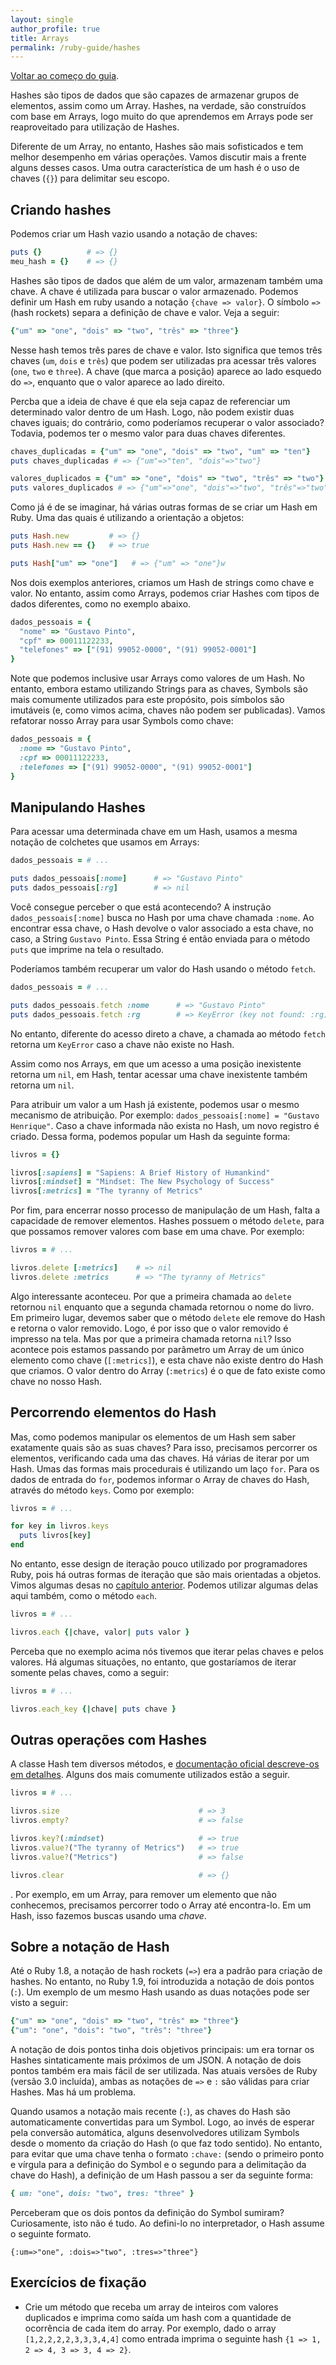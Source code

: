 ```yaml
---
layout: single
author_profile: true
title: Arrays
permalink: /ruby-guide/hashes
---
```


[Voltar ao começo do guia](/ruby-guide/).

Hashes são tipos de dados que são capazes de armazenar grupos de elementos, assim como um Array. Hashes, na verdade, são construídos com base em Arrays, logo muito do que aprendemos em Arrays pode ser reaproveitado para utilização de Hashes.

Diferente de um Array, no entanto, Hashes são mais sofisticados e tem melhor desempenho em várias operações. Vamos discutir mais a frente alguns desses casos. Uma outra característica de um hash é o uso de chaves (```{}```) para delimitar seu escopo.

## Criando hashes

Podemos criar um Hash vazio usando a notação de chaves:

```ruby
puts {}          # => {}
meu_hash = {}    # => {}
```

Hashes são tipos de dados que além de um valor, armazenam também uma chave. A chave é utilizada para buscar o valor armazenado. Podemos definir um Hash em ruby usando a notação ```{chave => valor}```. O símbolo ```=>``` (hash rockets) separa a definição de chave e valor. Veja a seguir:

```ruby
{"um" => "one", "dois" => "two", "três" => "three"}
```

Nesse hash temos três pares de chave e valor. Isto significa que temos três chaves (```um```, ```dois``` e ```três```) que podem ser utilizadas pra acessar três valores (```one```, ```two``` e ```three```). A chave (que marca a posição) aparece ao lado esquedo do ```=>```, enquanto que o valor aparece ao lado direito.

Percba que a ideia de chave é que ela seja capaz de referenciar um determinado valor dentro de um Hash. Logo, não podem existir duas chaves iguais; do contrário, como poderíamos recuperar o valor associado? Todavia, podemos ter o mesmo valor para duas chaves diferentes.

```ruby
chaves_duplicadas = {"um" => "one", "dois" => "two", "um" => "ten"}
puts chaves_duplicadas # => {"um"=>"ten", "dois"=>"two"}

valores_duplicados = {"um" => "one", "dois" => "two", "três" => "two"}
puts valores_duplicados # => {"um"=>"one", "dois"=>"two", "três"=>"two"}
```

Como já é de se imaginar, há várias outras formas de se criar um Hash em Ruby. Uma das quais é utilizando a orientação a objetos:

```ruby
puts Hash.new         # => {}
puts Hash.new == {}   # => true

puts Hash["um" => "one"]   # => {"um" => "one"}w
```

Nos dois exemplos anteriores, criamos um Hash de strings como chave e valor. No entanto, assim como Arrays, podemos criar Hashes com tipos de dados diferentes, como no exemplo abaixo.

```ruby
dados_pessoais = {
  "nome" => "Gustavo Pinto",
  "cpf" => 00011122233,
  "telefones" => ["(91) 99052-0000", "(91) 99052-0001"]
}
```

Note que podemos inclusive usar Arrays como valores de um Hash. No entanto, embora estamo utilizando Strings para as chaves, Symbols são mais comumente utilizados para este propósito, pois símbolos são imutáveis (e, como vimos acima, chaves não podem ser publicadas). Vamos refatorar nosso Array para usar Symbols como chave:

```ruby
dados_pessoais = {
  :nome => "Gustavo Pinto",
  :cpf => 00011122233,
  :telefones => ["(91) 99052-0000", "(91) 99052-0001"]
}
```

## Manipulando Hashes

Para acessar uma determinada chave em um Hash, usamos a mesma notação de colchetes que usamos em Arrays:

```ruby
dados_pessoais = # ...

puts dados_pessoais[:nome]      # => "Gustavo Pinto"
puts dados_pessoais[:rg]        # => nil
```

Você consegue perceber o que está acontecendo? A instrução ```dados_pessoais[:nome]``` busca no Hash por uma chave chamada ```:nome```. Ao encontrar essa chave, o Hash devolve o valor associado a esta chave, no caso, a String ```Gustavo Pinto```. Essa String é então enviada para o método ```puts``` que imprime na tela o resultado.

Poderíamos também recuperar um valor do Hash usando o método ```fetch```.


```ruby
dados_pessoais = # ...

puts dados_pessoais.fetch :nome      # => "Gustavo Pinto"
puts dados_pessoais.fetch :rg        # => KeyError (key not found: :rg)
```

No entanto, diferente do acesso direto a chave, a chamada ao método ```fetch``` retorna um ```KeyError``` caso a chave não existe no Hash.

Assim como nos Arrays, em que um acesso a uma posição inexistente retorna um ```nil```, em Hash, tentar acessar uma chave inexistente também retorna um ```nil```.

Para atribuir um valor a um Hash já existente, podemos usar o mesmo mecanismo de atribuição. Por exemplo: ```dados_pessoais[:nome] = "Gustavo Henrique"```. Caso a chave informada não exista no Hash, um novo registro é criado. Dessa forma, podemos popular um Hash da seguinte forma:

```ruby
livros = {}

livros[:sapiens] = "Sapiens: A Brief History of Humankind"
livros[:mindset] = "Mindset: The New Psychology of Success"
livros[:metrics] = "The tyranny of Metrics"
```

Por fim, para encerrar nosso processo de manipulação de um Hash, falta a capacidade de remover elementos. Hashes possuem o método ```delete```, para que possamos remover valores com base em uma chave. Por exemplo:

```ruby
livros = # ...

livros.delete [:metrics]    # => nil
livros.delete :metrics      # => "The tyranny of Metrics"
```

Algo interessante aconteceu. Por que a primeira chamada ao ```delete``` retornou ```nil``` enquanto que a segunda chamada retornou o nome do livro. Em primeiro lugar, devemos saber que o método ```delete``` ele remove do Hash e retorna o valor removido. Logo, é por isso que o valor removido é impresso na tela. Mas por que a primeira chamada retorna ```nil```?  Isso acontece pois estamos passando por parâmetro um Array de um único elemento como chave (```[:metrics]```), e esta chave não existe dentro do Hash que criamos. O valor dentro do Array (```:metrics```) é o que de fato existe como chave no nosso Hash.


## Percorrendo elementos do Hash

Mas, como podemos manipular os elementos de um Hash sem saber exatamente quais são as suas chaves? Para isso, precisamos percorrer os elementos, verificando cada uma das chaves. Há várias de iterar por um Hash. Umas das formas mais procedurais é utilizando um laço ```for```. Para os dados de entrada do ```for```, podemos informar o Array de chaves do Hash, através do método ```keys```. Como por exemplo:

```ruby
livros = # ...

for key in livros.keys
  puts livros[key]
end
```

No entanto, esse design de iteração pouco utilizado por programadores Ruby, pois há outras formas de iteração que são mais orientadas a objetos. Vimos algumas desas no [capítulo anterior](/ruby-guide/arrays). Podemos utilizar algumas delas aqui também, como o método ```each```.

```ruby
livros = # ...

livros.each {|chave, valor| puts valor }
```

Perceba que no exemplo acima nós tivemos que iterar pelas chaves e pelos valores. Há algumas situações, no entanto, que gostaríamos de iterar somente pelas chaves, como a seguir:

```ruby
livros = # ...

livros.each_key {|chave| puts chave }
```

## Outras operações com Hashes

A classe Hash tem diversos métodos, e [documentação oficial descreve-os em detalhes](https://ruby-doc.org/core-3.0.0/Hash.html). Alguns dos mais comumente utilizados estão a seguir.

```ruby
livros = # ...

livros.size                               # => 3
livros.empty?                             # => false

livros.key?(:mindset)                     # => true
livros.value?("The tyranny of Metrics")   # => true
livros.value?("Metrics")                  # => false

livros.clear                              # => {}
```

. Por exemplo, em um Array, para remover um elemento que não conhecemos, precisamos percorrer todo o Array até encontra-lo. Em um Hash, isso fazemos buscas usando uma *chave*.  

## Sobre a notação de Hash

Até o Ruby 1.8, a notação de hash rockets (```=>```) era a padrão para criação de hashes. No entanto, no Ruby 1.9, foi introduzida a notação de dois pontos (```:```). Um exemplo de um mesmo Hash usando as duas notações pode ser visto a seguir:

```ruby
{"um" => "one", "dois" => "two", "três" => "three"}
{"um": "one", "dois": "two", "três": "three"}
```
A notação de dois pontos tinha dois objetivos principais: um era tornar os Hashes sintaticamente mais próximos de um JSON. A notação de dois pontos também era mais fácil de ser utilizada. Nas atuais versões de Ruby (versão 3.0 incluída), ambas as notações de ```=>``` e ```:``` são válidas para criar Hashes. Mas há um problema.

Quando usamos a notação mais recente (```:```), as chaves do Hash são automaticamente convertidas para um Symbol. Logo, ao invés de esperar pela conversão automática, alguns desenvolvedores utilizam Symbols desde o momento da criação do Hash (o que faz todo sentido). No entanto, para evitar que uma chave tenha o formato ```:chave:``` (sendo o primeiro ponto e vírgula para a definição do Symbol e o segundo para a delimitação da chave do Hash), a definição de um Hash passou a ser da seguinte forma:

```ruby
{ um: "one", dois: "two", tres: "three" }
```

Perceberam que os dois pontos da definição do Symbol sumiram? Curiosamente, isto não é tudo. Ao defini-lo no interpretador, o Hash assume o seguinte formato.

```
{:um=>"one", :dois=>"two", :tres=>"three"}
```

## Exercícios de fixação

<!--http://ruby-for-beginners.rubymonstas.org/built_in_classes/hashes.html-->

- Crie um método que receba um array de inteiros com valores duplicados e imprima como saída um hash com a quantidade de ocorrência de cada item do array. Por exemplo, dado o array ```[1,2,2,2,2,3,3,3,4,4]``` como entrada imprima o seguinte hash ```{1 => 1, 2 => 4, 3 => 3, 4 => 2}```.
